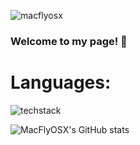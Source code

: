![macflyosx](https://user-images.githubusercontent.com/102837663/201059582-4c8936bc-177a-4aaa-9745-d8331a42a866.gif)


### Welcome to my page! 👋


# Languages:
![techstack](https://user-images.githubusercontent.com/102837663/201064594-7a64524b-2684-460f-968d-b9c85f1244c0.png)



![MacFlyOSX's GitHub stats](https://github-readme-stats.vercel.app/api?username=MacFlyOSX&show_icons=true&count_private=true&theme=algolia)
